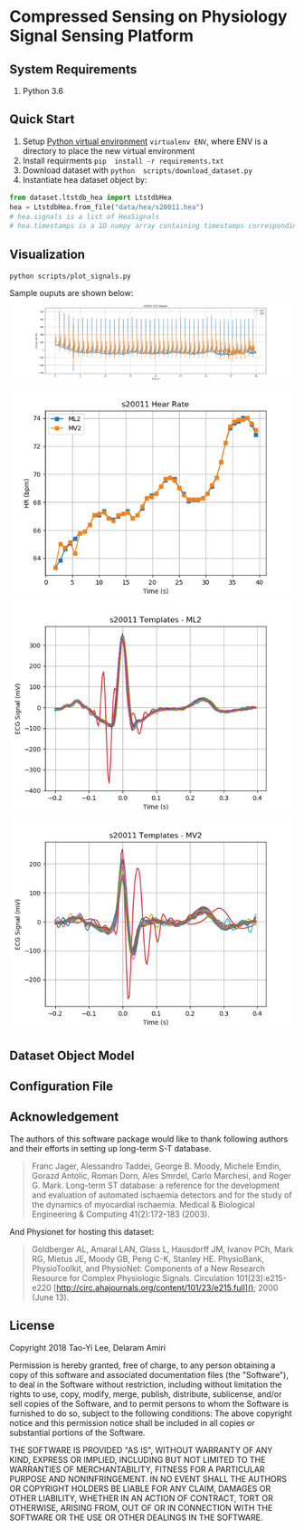 # Compressed Sensing on Physiology Signal Sensing Platform

## System Requirements
1. Python 3.6
## Quick Start
1. Setup [Python virtual environment](https://virtualenv.pypa.io/en/latest/userguide/#usage) ```virtualenv ENV```, where ENV is a directory to place the new virtual environment
2. Install requirments ```pip  install -r requirements.txt```
3. Download dataset with ```python  scripts/download_dataset.py```
4. Instantiate hea dataset object by:
```python
from dataset.ltstdb_hea import LtstdbHea
hea = LtstdbHea.from_file("data/hea/s20011.hea")
# hea.signals is a list of HeaSignals
# hea.timestamps is a 1D numpy array containing timestamps corresponding to above signals
```
## Visualization
```
python scripts/plot_signals.py
```
Sample ouputs are shown below:
![signals in #20011](doc/s20011_signals.png "signals in #20011")
![heart rate plot](doc/s20011_hr.png "Heart Rate plot")
![MV2_templates](doc/s20011_ML2_templates.png "ML2_templates")
![ML2_templates](doc/s20011_MV2_templates.png "MV2_templates")

## Dataset Object Model

## Configuration File

## Acknowledgement
The authors of this software package would like to thank following authors and their efforts in setting up 
long-term S-T database.
    
> Franc Jager, Alessandro Taddei, George B. Moody, Michele Emdin, Gorazd Antolic, 
> Roman Dorn, Ales Smrdel, Carlo Marchesi, and Roger G. Mark. Long-term ST database: 
> a reference for the development and evaluation of automated ischaemia detectors and 
> for the study of the dynamics of myocardial ischaemia. Medical & Biological Engineering & 
> Computing 41(2):172-183 (2003).

And Physionet for hosting this dataset:        
> Goldberger AL, Amaral LAN, Glass L, Hausdorff JM, Ivanov PCh, Mark RG, Mietus JE, Moody GB,
> Peng C-K, Stanley HE. PhysioBank, PhysioToolkit, and PhysioNet: Components of a New Research
> Resource for Complex Physiologic Signals. Circulation 101(23):e215-e220 
> [http://circ.ahajournals.org/content/101/23/e215.full](); 2000 (June 13). 

## License 

Copyright 2018 Tao-Yi Lee, Delaram Amiri

Permission is hereby granted, free of charge, to any person obtaining a copy of this software and associated documentation files (the "Software"), to deal in the Software without restriction, including without limitation the rights to use, copy, modify, merge, publish, distribute, sublicense, and/or sell copies of the Software, and to permit persons to whom the Software is furnished to do so, subject to the following conditions:
The above copyright notice and this permission notice shall be included in all copies or substantial portions of the Software.

THE SOFTWARE IS PROVIDED "AS IS", WITHOUT WARRANTY OF ANY KIND, EXPRESS OR IMPLIED, INCLUDING BUT NOT LIMITED TO THE WARRANTIES OF MERCHANTABILITY, FITNESS FOR A PARTICULAR PURPOSE AND NONINFRINGEMENT. IN NO EVENT SHALL THE AUTHORS OR COPYRIGHT HOLDERS BE LIABLE FOR ANY CLAIM, DAMAGES OR OTHER LIABILITY, WHETHER IN AN ACTION OF CONTRACT, TORT OR OTHERWISE, ARISING FROM, OUT OF OR IN CONNECTION WITH THE SOFTWARE OR THE USE OR OTHER DEALINGS IN THE SOFTWARE.
